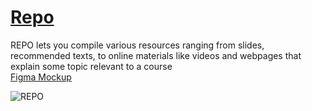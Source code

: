 # [Repo](https://courserepo.vercel.app/)
REPO lets you compile various resources ranging from slides, recommended texts, to online materials like videos and webpages that explain some topic relevant to a course  
[Figma Mockup](https://www.figma.com/design/zNOCC2qY1E0a1oFD2kBHFO/REPO?node-id=0-1&t=8rLuLVAI39zzapb7-1)

![REPO](https://github.com/user-attachments/assets/fced28ab-1fe7-453c-9c82-096fb9550c78)
